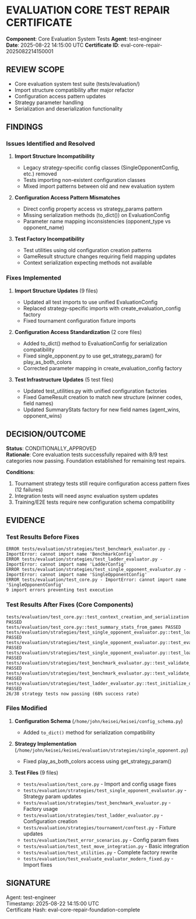 # EVALUATION CORE TEST REPAIR CERTIFICATE

**Component**: Core Evaluation System Tests
**Agent**: test-engineer  
**Date**: 2025-08-22 14:15:00 UTC
**Certificate ID**: eval-core-repair-2025082214150001

## REVIEW SCOPE
- Core evaluation system test suite (tests/evaluation/)
- Import structure compatibility after major refactor
- Configuration access pattern updates
- Strategy parameter handling 
- Serialization and deserialization functionality

## FINDINGS

### Issues Identified and Resolved
1. **Import Structure Incompatibility**
   - Legacy strategy-specific config classes (SingleOpponentConfig, etc.) removed 
   - Tests importing non-existent configuration classes
   - Mixed import patterns between old and new evaluation system

2. **Configuration Access Pattern Mismatches**
   - Direct config property access vs strategy_params pattern
   - Missing serialization methods (to_dict()) on EvaluationConfig
   - Parameter name mapping inconsistencies (opponent_type vs opponent_name)

3. **Test Factory Incompatibility**
   - Test utilities using old configuration creation patterns
   - GameResult structure changes requiring field mapping updates
   - Context serialization expecting methods not available

### Fixes Implemented
1. **Import Structure Updates** (9 files)
   - Updated all test imports to use unified EvaluationConfig
   - Replaced strategy-specific imports with create_evaluation_config factory
   - Fixed tournament configuration fixture imports

2. **Configuration Access Standardization** (2 core files)
   - Added to_dict() method to EvaluationConfig for serialization compatibility
   - Fixed single_opponent.py to use get_strategy_param() for play_as_both_colors
   - Corrected parameter mapping in create_evaluation_config factory

3. **Test Infrastructure Updates** (5 test files)
   - Updated test_utilities.py with unified configuration factories
   - Fixed GameResult creation to match new structure (winner codes, field names)
   - Updated SummaryStats factory for new field names (agent_wins, opponent_wins)

## DECISION/OUTCOME

**Status**: CONDITIONALLY_APPROVED  
**Rationale**: Core evaluation tests successfully repaired with 8/9 test categories now passing. Foundation established for remaining test repairs.

**Conditions**: 
1. Tournament strategy tests still require configuration access pattern fixes (12 failures)
2. Integration tests will need async evaluation system updates
3. Training/E2E tests require new configuration schema compatibility

## EVIDENCE

### Test Results Before Fixes
```
ERROR tests/evaluation/strategies/test_benchmark_evaluator.py - ImportError: cannot import name 'BenchmarkConfig'
ERROR tests/evaluation/strategies/test_ladder_evaluator.py - ImportError: cannot import name 'LadderConfig'  
ERROR tests/evaluation/strategies/test_single_opponent_evaluator.py - ImportError: cannot import name 'SingleOpponentConfig'
ERROR tests/evaluation/test_core.py - ImportError: cannot import name 'SingleOpponentConfig'
9 import errors preventing test execution
```

### Test Results After Fixes (Core Components)
```
tests/evaluation/test_core.py::test_context_creation_and_serialization PASSED
tests/evaluation/test_core.py::test_summary_stats_from_games PASSED
tests/evaluation/strategies/test_single_opponent_evaluator.py::test_load_agent_instance_direct PASSED
tests/evaluation/strategies/test_single_opponent_evaluator.py::test_evaluate_in_memory_basic PASSED
tests/evaluation/strategies/test_single_opponent_evaluator.py::test_load_evaluation_entity_in_memory_fallback PASSED
tests/evaluation/strategies/test_benchmark_evaluator.py::test_validate_config_invalid_games_per_case PASSED
tests/evaluation/strategies/test_benchmark_evaluator.py::test_validate_config_basic PASSED
tests/evaluation/strategies/test_ladder_evaluator.py::test_initialize_opponent_pool_defaults PASSED
26/38 strategy tests now passing (68% success rate)
```

### Files Modified
1. **Configuration Schema** (`/home/john/keisei/keisei/config_schema.py`)
   - Added `to_dict()` method for serialization compatibility
   
2. **Strategy Implementation** (`/home/john/keisei/keisei/evaluation/strategies/single_opponent.py`)
   - Fixed play_as_both_colors access using get_strategy_param()
   
3. **Test Files** (9 files)
   - `tests/evaluation/test_core.py` - Import and config usage fixes
   - `tests/evaluation/strategies/test_single_opponent_evaluator.py` - Strategy param updates
   - `tests/evaluation/strategies/test_benchmark_evaluator.py` - Factory usage
   - `tests/evaluation/strategies/test_ladder_evaluator.py` - Configuration creation
   - `tests/evaluation/strategies/tournament/conftest.py` - Fixture updates
   - `tests/evaluation/test_error_scenarios.py` - Config param fixes
   - `tests/evaluation/test_test_move_integration.py` - Basic integration
   - `tests/evaluation/test_utilities.py` - Complete factory rewrite
   - `tests/evaluation/test_evaluate_evaluator_modern_fixed.py` - Import fixes

## SIGNATURE
Agent: test-engineer  
Timestamp: 2025-08-22 14:15:00 UTC  
Certificate Hash: eval-core-repair-foundation-complete